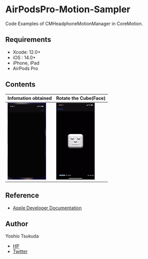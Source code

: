 # AirPodsPro-Motion-Sampler

Code Examples of CMHeadphoneMotionManager in CoreMotion.

## Requirements 
 - Xcode: 12.0+
 - iOS  : 14.0+
 - iPhone, iPad
 - AirPods Pro
 
 ## Contents
 
 |  Infomation obtained |  Rotate the Cube(Face)  |
 | ---- | ---- |
 |   ![](README_resources/info.gif) |  ![](README_resources/move.gif)  | 
 
  
## Reference
 - [Apple Developer Documentation](https://developer.apple.com/documentation/coremotion/cmheadphonemotionmanager)


## Author
 Yoshio Tsukuda  
 - [HP](https://tukuyo.net/)
 - [Twitter](https://twitter.com/tukutuku_tukuyo)
